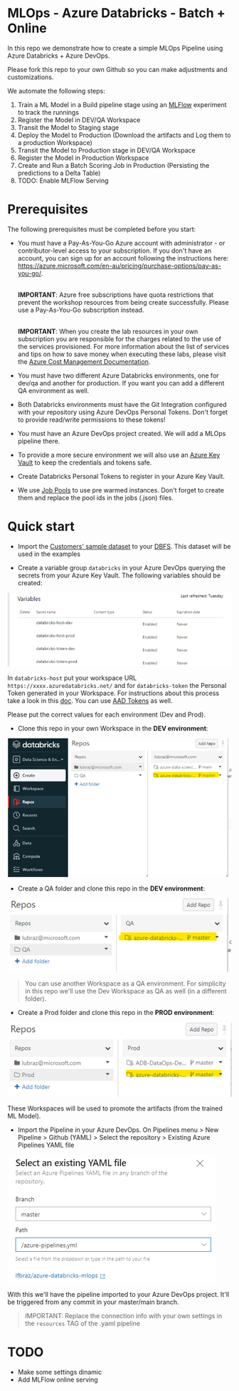 # MLOps - Azure Databricks - Batch + Online

In this repo we demonstrate how to create a simple MLOps Pipeline using Azure Databricks + Azure DevOps. 

Please fork this repo to your own Github so you can make adjustments and customizations.

We automate the following steps:

1. Train a ML Model in a Build pipeline stage using an [MLFlow](https://mlflow.org/) experiment to track the runnings
2. Register the Model in DEV/QA Workspace
3. Transit the Model to Staging stage
4. Deploy the Model to Production (Download the artifacts and Log them to a production Workspace)
5. Transit the Model to Production stage in DEV/QA Workspace
6. Register the Model in Production Workspace
7. Create and Run a Batch Scoring Job in Production (Persisting the predictions to a Delta Table)
8. TODO: Enable MLFlow Serving

# Prerequisites

The following prerequisites must be completed before you start:

* You must have a Pay-As-You-Go Azure account with administrator - or contributor-level access to your subscription. If you don't have an account, you can sign up for an account following the instructions here: https://azure.microsoft.com/en-au/pricing/purchase-options/pay-as-you-go/.

    <br>**IMPORTANT**: Azure free subscriptions have quota restrictions that prevent the workshop resources from being create successfully. Please use a Pay-As-You-Go subscription instead.

    <br>**IMPORTANT**: When you create the lab resources in your own subscription you are responsible for the charges related to the use of the services provisioned. For more information about the list of services and tips on how to save money when executing these labs, please visit the [Azure Cost Management Documentation](https://docs.microsoft.com/en-us/azure/cost-management-billing/cost-management-billing-overview#:~:text=%20Understand%20Azure%20Cost%20Management%20%201%20Plan,the%20Azure%20Cost%20Management%20%20Billing...%20More%20).

* You must have two different Azure Databricks environments, one for dev/qa and another for production. If you want you can add a different QA environment as well.

* Both Databricks environments must have the Git Integration configured with your repository using Azure DevOps Personal Tokens. Don't forget to provide read/write permissions to these tokens!

* You must have an Azure DevOps project created. We will add a MLOps pipeline there.
  
* To provide a more secure environment we will also use an [Azure Key Vault](https://docs.microsoft.com/en-us/azure/key-vault/general/basic-concepts) to keep the credentials and tokens safe.

* Create Databricks Personal Tokens to register in your Azure Key Vault.

* We use [Job Pools](https://docs.microsoft.com/en-us/azure/databricks/clusters/instance-pools/) to use pre warmed instances. Don't forget to create them and replace the pool ids in the jobs (.json) files.

# Quick start

- Import the [Customers' sample dataset](./dataset/Customer/) to your [DBFS](https://docs.microsoft.com/en-us/azure/databricks/data/databricks-file-system). This dataset will be used in the examples

- Create a variable group `databricks` in your Azure DevOps querying the secrets from your Azure Key Vault. The following variables should be created:

![](/images/akv-variables.png)

In `databricks-host` put your workspace URL `https://xxxx.azuredatabricks.net/` and for `databricks-token` the Personal Token generated in your Workspace. For instructions about this process take a look in this [doc](https://docs.microsoft.com/en-us/azure/databricks/administration-guide/access-control/tokens). You can use [AAD Tokens](https://docs.microsoft.com/en-us/azure/databricks/dev-tools/api/latest/aad/) as well.

Please put the correct values for each environment (Dev and Prod).

- Clone this repo in your own Workspace in the **DEV environment**:

![](/images/clone-in-your-workspace.png)

- Create a QA folder and clone this repo in the **DEV environment**:

![](/images/clone-in-QA-folder.png)

> You can use another Workspace as a QA environment. For simplicity in this repo we'll use the Dev Workspace as QA as well (in a different folder).

- Create a Prod folder and clone this repo in the **PROD environment**:

![](/images/clone-in-PROD-folder.png)

These Workspaces will be used to promote the artifacts (from the trained ML Model).

- Import the Pipeline in your Azure DevOps. On Pipelines menu > New Pipeline > Github (YAML) > Select the repository > Existing Azure Pipelines YAML file

![](/images/import-yaml.png)

With this we'll have the pipeline imported to your Azure DevOps project. It'll be triggered from any commit in your master/main branch.

> IMPORTANT: Replace the connection info with your own settings in the `resources` TAG of the .yaml pipeline

# TODO

- Make some settings dinamic
- Add MLFlow online serving
